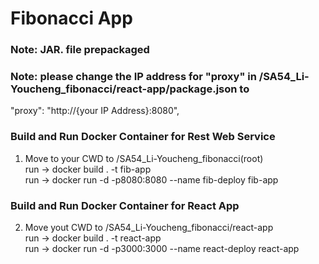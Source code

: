 # Fibonacci App

### Note: JAR. file prepackaged


### Note: please change the IP address for "proxy" in /SA54_Li-Youcheng_fibonacci/react-app/package.json to 
  "proxy": "http://{your IP Address}:8080",


### Build and Run Docker Container for Rest Web Service
1. Move to your CWD to /SA54_Li-Youcheng_fibonacci(root)  
  run -> docker build . -t fib-app    
  run -> docker run -d -p8080:8080 --name fib-deploy fib-app   
  
### Build and Run Docker Container for React App
2. Move yout CWD to /SA54_Li-Youcheng_fibonacci/react-app  
  run -> docker build . -t react-app      
  run -> docker run -d -p3000:3000 --name react-deploy react-app
  
  
